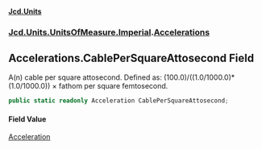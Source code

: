 #### [Jcd.Units](index.md 'index')
### [Jcd.Units.UnitsOfMeasure.Imperial](Jcd.Units.UnitsOfMeasure.Imperial.md 'Jcd.Units.UnitsOfMeasure.Imperial').[Accelerations](Accelerations.md 'Jcd.Units.UnitsOfMeasure.Imperial.Accelerations')

## Accelerations.CablePerSquareAttosecond Field

A(n) cable per square attosecond. Defined as: (100.0)/((1.0/1000.0)*(1.0/1000.0)) × fathom per square femtosecond.

```csharp
public static readonly Acceleration CablePerSquareAttosecond;
```

#### Field Value
[Acceleration](Acceleration.md 'Jcd.Units.UnitTypes.Acceleration')
